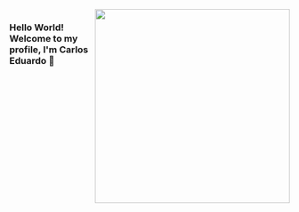 <img align="right" src="C:/Users/Henrique e Carlos/OneDrive/Imagens/Saved Pictures/computer-illustration.png" width="350"/>










### Hello World! Welcome to my profile, I'm Carlos Eduardo 👋


